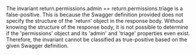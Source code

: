 The invariant return.permissions.admin == return.permissions.triage is a false-positive. This is because the Swagger definition provided does not specify the structure of the 'return' object in the response body. Without knowing the structure of the response body, it is not possible to determine if the 'permissions' object and its 'admin' and 'triage' properties even exist. Therefore, the invariant cannot be classified as true-positive based on the given Swagger definition.
